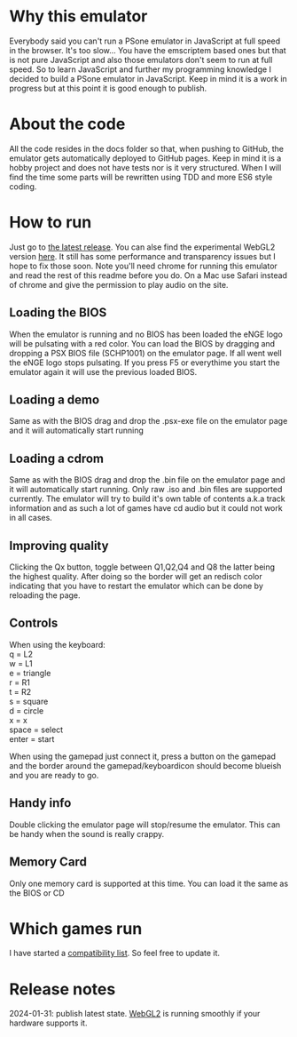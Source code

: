 # Why this emulator
Everybody said you can't run a PSone emulator in JavaScript at full speed in the browser. It's too slow...
You have the emscriptem based ones but that is not pure JavaScript and also those emulators don't seem to run at full speed.  So to learn JavaScript and further my programming knowledge I decided to build a PSone emulator in JavaScript. Keep in mind it is a work in progress but at this point it is good enough to publish.

# About the code
All the code resides in the docs folder so that, when pushing to GitHub, the emulator gets automatically deployed to GitHub pages. Keep in mind it is a hobby project and does not have tests nor is it very structured. When I will find the time some parts will be rewritten using TDD and more ES6 style coding.

# How to run
Just go to [the latest release](https://kootstra-rene.github.io/enge-js/). You can alse find the experimental WebGL2 version [here](https://kootstra-rene.github.io/enge-js/index-webgl2.html). It still has some performance and transparency issues but I hope to fix those soon. Note you'll need chrome for running this emulator and read the rest of this readme before you do. On a Mac use Safari instead of chrome and give the permission to play audio on the site.

## Loading the BIOS
When the emulator is running and no BIOS has been loaded the eNGE logo will be pulsating with a red color.
You can load the BIOS by dragging and dropping a PSX BIOS file (SCHP1001) on the emulator page. If all went well the eNGE logo stops pulsating. If you press F5 or everythime you start the emulator again it will use the previous loaded BIOS.

## Loading a demo
Same as with the BIOS drag and drop the .psx-exe file on the emulator page and it will automatically start running

## Loading a cdrom
Same as with the BIOS drag and drop the .bin file on the emulator page and it will automatically start running. Only raw .iso and .bin files are supported currently. The emulator will try to build it's own table of contents a.k.a track information and as such a lot of games have cd audio but it could not work in all cases.

## Improving quality
Clicking the Qx button, toggle between Q1,Q2,Q4 and Q8 the latter being the highest quality. After doing so the border will get an redisch color indicating that you have to restart the emulator which can be done by reloading the page.

## Controls

When using the keyboard:  
q = L2  
w = L1  
e = triangle  
r = R1  
t = R2  
s = square  
d = circle  
x = x  
space = select  
enter = start  

When using the gamepad just connect it, press a button on the gamepad and the border around the gamepad/keyboardicon should become blueish and you are ready to go.

## Handy info
Double clicking the emulator page will stop/resume the emulator. This can be handy when the sound is really crappy.

## Memory Card
Only one memory card is supported at this time. You can load it the same as the BIOS or CD

# Which games run

I have started a [compatibility list](./compatability.md). So feel free to update it.

# Release notes

2024-01-31: publish latest state. [WebGL2](https://kootstra-rene.github.io/enge-js/index-webgl2.html) is running smoothly if your hardware supports it.